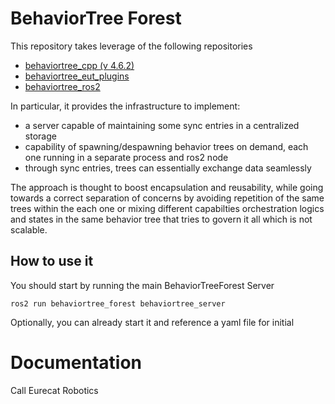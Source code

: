 # BehaviorTree Forest

This repository takes leverage of the following repositories
- [behaviortree_cpp (v 4.6.2)](https://github.com/BehaviorTree/BehaviorTree.CPP/tree/4.6.2)
- [behaviortree_eut_plugins](https://github.com/Eurecat/behaviortree_eut_plugins.git)
- [behaviortree_ros2](https://github.com/Eurecat/behaviortree_ros2.git)

In particular, it provides the infrastructure to implement:
- a server capable of maintaining some sync entries in a centralized storage
- capability of spawning/despawning behavior trees on demand, each one running in a separate process and ros2 node
- through sync entries, trees can essentially exchange data seamlessly

The approach is thought to boost encapsulation and reusability, while going towards a correct separation of concerns by avoiding repetition of the same trees within the each one or mixing different capabilties orchestration logics and states in the same behavior tree that tries to govern it all which is not scalable.

## How to use it
You should start by running the main BehaviorTreeForest Server
```
ros2 run behaviortree_forest behaviortree_server
```
Optionally, you can already start it and reference a yaml file for initial

# Documentation

Call Eurecat Robotics